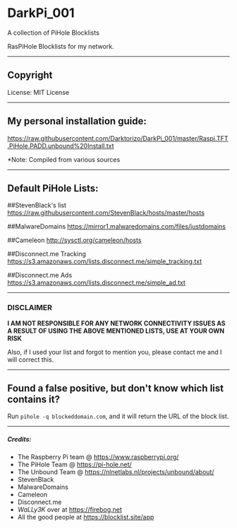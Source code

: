 # DarkPi_001
A collection of PiHole Blocklists

RasPiHole Blocklists for my network.

---

## Copyright

License: MIT License

---

## My personal installation guide:

https://raw.githubusercontent.com/Darktorizo/DarkPi_001/master/Raspi.TFT.PiHole.PADD.unbound%20Install.txt

*Note: Compiled from various sources

---

## Default PiHole Lists:

##StevenBlack's list
https://raw.githubusercontent.com/StevenBlack/hosts/master/hosts

##MalwareDomains
https://mirror1.malwaredomains.com/files/justdomains

##Cameleon
http://sysctl.org/cameleon/hosts

##Disconnect.me Tracking
https://s3.amazonaws.com/lists.disconnect.me/simple_tracking.txt

##Disconnect.me Ads
https://s3.amazonaws.com/lists.disconnect.me/simple_ad.txt

---

### DISCLAIMER

**I AM NOT RESPONSIBLE FOR ANY NETWORK CONNECTIVITY ISSUES AS A RESULT OF USING THE ABOVE MENTIONED LISTS, USE AT YOUR OWN RISK**

Also, if I used your list and forgot to mention you, please contact me and I will correct this.

---

## Found a false positive, but don't know which list contains it?

Run `pihole -q blockeddomain.com`, and it will return the URL of the block list.

---

##### Credits:

- The Raspberry Pi team @ https://www.raspberrypi.org/
- The PiHole Team @ https://pi-hole.net/
- The Unbound Team @ https://nlnetlabs.nl/projects/unbound/about/
- StevenBlack
- MalwareDomains
- Cameleon
- Disconnect.me
- *WaLLy3K* over at https://firebog.net
- All the good people at https://blocklist.site/app
